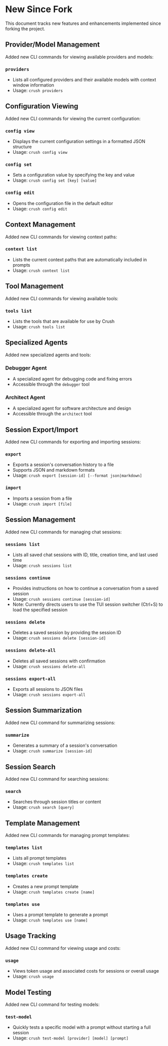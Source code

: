 # New Since Fork

This document tracks new features and enhancements implemented since forking the project.

## Provider/Model Management

Added new CLI commands for viewing available providers and models:

### `providers`
- Lists all configured providers and their available models with context window information
- Usage: `crush providers`

## Configuration Viewing

Added new CLI commands for viewing the current configuration:

### `config view`
- Displays the current configuration settings in a formatted JSON structure
- Usage: `crush config view`

### `config set`
- Sets a configuration value by specifying the key and value
- Usage: `crush config set [key] [value]`

### `config edit`
- Opens the configuration file in the default editor
- Usage: `crush config edit`

## Context Management

Added new CLI commands for viewing context paths:

### `context list`
- Lists the current context paths that are automatically included in prompts
- Usage: `crush context list`

## Tool Management

Added new CLI commands for viewing available tools:

### `tools list`
- Lists the tools that are available for use by Crush
- Usage: `crush tools list`

## Specialized Agents

Added new specialized agents and tools:

### Debugger Agent
- A specialized agent for debugging code and fixing errors
- Accessible through the `debugger` tool

### Architect Agent
- A specialized agent for software architecture and design
- Accessible through the `architect` tool

## Session Export/Import

Added new CLI commands for exporting and importing sessions:

### `export`
- Exports a session's conversation history to a file
- Supports JSON and markdown formats
- Usage: `crush export [session-id] [--format json|markdown]`

### `import`
- Imports a session from a file
- Usage: `crush import [file]`

## Session Management

Added new CLI commands for managing chat sessions:

### `sessions list`
- Lists all saved chat sessions with ID, title, creation time, and last used time
- Usage: `crush sessions list`

### `sessions continue`
- Provides instructions on how to continue a conversation from a saved session
- Usage: `crush sessions continue [session-id]`
- Note: Currently directs users to use the TUI session switcher (Ctrl+S) to load the specified session

### `sessions delete`
- Deletes a saved session by providing the session ID
- Usage: `crush sessions delete [session-id]`

### `sessions delete-all`
- Deletes all saved sessions with confirmation
- Usage: `crush sessions delete-all`

### `sessions export-all`
- Exports all sessions to JSON files
- Usage: `crush sessions export-all`

## Session Summarization

Added new CLI command for summarizing sessions:

### `summarize`
- Generates a summary of a session's conversation
- Usage: `crush summarize [session-id]`

## Session Search

Added new CLI command for searching sessions:

### `search`
- Searches through session titles or content
- Usage: `crush search [query]`

## Template Management

Added new CLI commands for managing prompt templates:

### `templates list`
- Lists all prompt templates
- Usage: `crush templates list`

### `templates create`
- Creates a new prompt template
- Usage: `crush templates create [name]`

### `templates use`
- Uses a prompt template to generate a prompt
- Usage: `crush templates use [name]`

## Usage Tracking

Added new CLI command for viewing usage and costs:

### `usage`
- Views token usage and associated costs for sessions or overall usage
- Usage: `crush usage`

## Model Testing

Added new CLI command for testing models:

### `test-model`
- Quickly tests a specific model with a prompt without starting a full session
- Usage: `crush test-model [provider] [model] [prompt]`